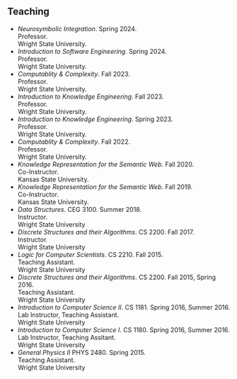 ## Teaching
* _Neurosymbolic Integration_. Spring 2024.\
   Professor.\
   Wright State University.
* _Introduction to Software Engineering_. Spring 2024.\
   Professor.\
   Wright State University.
* _Computablity & Complexity_. Fall 2023.\
   Professor.\
   Wright State University.
* _Introduction to Knowledge Engineering_. Fall 2023.\
   Professor.\
   Wright State University.
* _Introduction to Knowledge Engineering_. Spring 2023.\
   Professor.\
   Wright State University.
* _Computablity & Complexity_. Fall 2022.\
   Professor.\
   Wright State University.
* _Knowledge Representation for the Semantic Web_. Fall 2020.\
   Co-Instructor.\
   Kansas State University.
* _Knowledge Representation for the Semantic Web_. Fall 2019.\
   Co-Instructor.\
   Kansas State University.
* _Data Structures_. CEG 3100. Summer 2018.\
   Instructor.\
   Wright State University
* _Discrete Structures and their Algorithms_. CS 2200. Fall 2017.\
   Instructor.\
   Wright State University
* _Logic for Computer Scientists_. CS 2210. Fall 2015.\
   Teaching Assistant.\
   Wright State University
* _Discrete Structures and their Algorithms_. CS 2200. Fall 2015, Spring 2016.\
   Teaching Assistant.\
   Wright State University
* _Introduction to Computer Science II_. CS 1181. Spring 2016, Summer 2016.\
   Lab Instructor, Teaching Assistant.\
   Wright State University
* _Introduction to Computer Science I_. CS 1180. Spring 2016, Summer 2016.\
   Lab Instructor, Teaching Assitant.\
   Wright State University
* _General Physics II_ PHYS 2480. Spring 2015.\
   Teaching Assistant.\
   Wright State University

